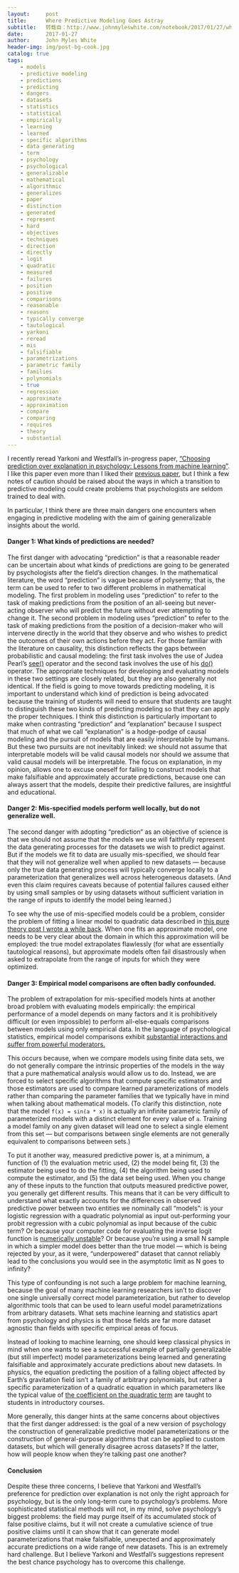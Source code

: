 ```yaml
---
layout:     post
title:      Where Predictive Modeling Goes Astray
subtitle:   转载自：http://www.johnmyleswhite.com/notebook/2017/01/27/where-predictive-modeling-goes-astray/
date:       2017-01-27
author:     John Myles White
header-img: img/post-bg-cook.jpg
catalog: true
tags:
    - models
    - predictive modeling
    - predictions
    - predicting
    - dangers
    - datasets
    - statistics
    - statistical
    - empirically
    - learning
    - learned
    - specific algorithms
    - data generating
    - term
    - psychology
    - psychological
    - generalizable
    - mathematical
    - algorithmic
    - generalizes
    - paper
    - distinction
    - generated
    - represent
    - hard
    - objectives
    - techniques
    - direction
    - directly
    - logit
    - quadratic
    - measured
    - failures
    - position
    - positive
    - comparisons
    - reasonable
    - reasons
    - typically converge
    - tautological
    - yarkoni
    - reread
    - mis
    - falsifiable
    - parametrizations
    - parametric family
    - families
    - polynomials
    - true
    - regression
    - approximate
    - approximation
    - compare
    - comparing
    - requires
    - theory
    - substantial
---
```


I recently reread Yarkoni and Westfall’s in-progress paper, [“Choosing prediction over explanation in psychology: Lessons from machine learning”](http://jakewestfall.org/publications/Yarkoni_Westfall_choosing_prediction.pdf). I like this paper even more than I liked their [previous paper](http://www.johnmyleswhite.com/notebook/2016/02/25/a-variant-on-statistically-controlling-for-confounding-constructs-is-harder-than-you-think), but I think a few notes of caution should be raised about the ways in which a transition to predictive modeling could create problems that psychologists are seldom trained to deal with.

In particular, I think there are three main dangers one encounters when engaging in predictive modeling with the aim of gaining generalizable insights about the world.

#### Danger 1: What kinds of predictions are needed?

The first danger with advocating “prediction” is that a reasonable reader can be uncertain about what kinds of predictions are going to be generated by psychologists after the field’s direction changes. In the mathematical literature, the word “prediction” is vague because of polysemy; that is, the term can be used to refer to two different problems in mathematical modeling. The first problem in modeling uses “prediction” to refer to the task of making predictions from the position of an all-seeing but never-acting observer who will predict the future without ever attempting to change it. The second problem in modeling uses “prediction” to refer to the task of making predictions from the position of a decision-maker who will intervene directly in the world that they observe and who wishes to predict the outcomes of their own actions before they act. For those familiar with the literature on causality, this distinction reflects the gaps between probabilistic and causal modeling: the first task involves the use of Judea Pearl’s [see()](http://bayes.cs.ucla.edu/BOOK-2K/lindley-rev.pdf) operator and the second task involves the use of his [do()](http://ftp.cs.ucla.edu/pub/stat_ser/r402.pdf) operator. The appropriate techniques for developing and evaluating models in these two settings are closely related, but they are also generally not identical. If the field is going to move towards predicting modeling, it is important to understand which kind of prediction is being advocated because the training of students will need to ensure that students are taught to distinguish these two kinds of predicting modeling so that they can apply the proper techniques. I think this distinction is particularly important to make when contrasting “prediction” and “explanation” because I suspect that much of what we call “explanation” is a hodge-podge of causal modeling and the pursuit of models that are easily interpretable by humans. But these two pursuits are not inevitably linked: we should not assume that interpretable models will be valid causal models nor should we assume that valid causal models will be interpretable. The focus on explanation, in my opinion, allows one to excuse oneself for failing to construct models that make falsifiable and approximately accurate predictions, because one can always assert that the models, despite their predictive failures, are insightful and educational.

#### Danger 2: Mis-specified models perform well locally, but do not generalize well.

The second danger with adopting “prediction” as an objective of science is that we should not assume that the models we use will faithfully represent the data generating processes for the datasets we wish to predict against. But if the models we fit to data are usually mis-specified, we should fear that they will not generalize well when applied to new datasets — because only the true data generating process will typically converge locally to a parameterization that generalizes well across heterogeneous datasets. (And even this claim requires caveats because of potential failures caused either by using small samples or by using datasets without sufficient variation in the range of inputs to identify the model being learned.)

To see why the use of mis-specified models could be a problem, consider the problem of fitting a linear model to quadratic data described in [this pure theory post I wrote a while back](http://www.johnmyleswhite.com/notebook/2016/01/11/understanding-the-pseudo-truth-as-an-optimal-approximation). When one fits an approximate model, one needs to be very clear about the domain in which this approximation will be employed: the true model extrapolates flawlessly (for what are essentially tautological reasons), but approximate models often fail disastrously when asked to extrapolate from the range of inputs for which they were optimized.

#### Danger 3: Empirical model comparisons are often badly confounded.

The problem of extrapolation for mis-specified models hints at another broad problem with evaluating models empirically: the empirical performance of a model depends on many factors and it is prohibitively difficult (or even impossible) to perform all-else-equals comparisons between models using only empirical data. In the language of psychological statistics, empirical model comparisons exhibit [substantial interactions and suffer from powerful moderators.](http://psych.wisc.edu/henriques/mediator.html)

This occurs because, when we compare models using finite data sets, we do not generally compare the intrinsic properties of the models in the way that a pure mathematical analysis would allow us to do. Instead, we are forced to select specific algorithms that compute specific estimators and those estimators are used to compare learned parameterizations of models rather than comparing the parameter families that we typically have in mind when talking about mathematical models. (To clarify this distinction, note that the model `f(x) = sin(a * x)` is actually an infinite parametric family of parameterized models with a distinct element for every value of `a`. Training a model family on any given dataset will lead one to select a single element from this set — but comparisons between single elements are not generally equivalent to comparisons between sets.)

To put it another way, measured predictive power is, at a minimum, a function of (1) the evaluation metric used, (2) the model being fit, (3) the estimator being used to do the fitting, (4) the algorithm being used to compute the estimator, and (5) the data set being used. When you change any of these inputs to the function that outputs measured predictive power, you generally get different results. This means that it can be very difficult to understand what exactly accounts for the differences in observed predictive power between two entities we nominally call “models”: is your logistic regression with a quadratic polynomial as input out-performing your probit regression with a cubic polynomial as input because of the cubic term? Or because your computer code for evaluating the inverse logit function is [numerically unstable](https://lingpipe-blog.com/2012/02/16/howprevent-overflow-underflow-logistic-regression)? Or because you’re using a small N sample in which a simpler model does better than the true model — which is being rejected by your, as it were, “underpowered” dataset that cannot reliably lead to the conclusions you would see in the asymptotic limit as N goes to infinity?

This type of confounding is not such a large problem for machine learning, because the goal of many machine learning researchers isn’t to discover one single universally correct model parameterization, but rather to develop algorithmic tools that can be used to learn useful model parametrizations from arbitrary datasets. What sets machine learning and statistics apart from psychology and physics is that those fields are far more dataset agnostic than fields with specific empirical areas of focus.

Instead of looking to machine learning, one should keep classical physics in mind when one wants to see a successful example of partially generalizable (but still imperfect) model parameterizations being learned and generating falsifiable and approximately accurate predictions about new datasets. In physics, the equation predicting the position of a falling object affected by Earth’s gravitation field isn’t a family of arbitrary polynomials, but rather a specific parameterization of a quadratic equation in which parameters like the typical value of [the coefficient on the quadratic term](https://www.quora.com/What-does-g-9-81-m-s2-mean) are taught to students in introductory courses.

More generally, this danger hints at the same concerns about objectives that the first danger addressed: is the goal of a new version of psychology the construction of generalizable predictive model parameterizations or the construction of general-purpose algorithms that can be applied to custom datasets, but which will generally disagree across datasets? If the latter, how will people know when they’re talking past one another?

#### Conclusion

Despite these three concerns, I believe that Yarkoni and Westfall’s preference for prediction over explanation is not only the right approach for psychology, but is the only long-term cure to psychology’s problems. More sophisticated statistical methods will not, in my mind, solve psychology’s biggest problems: the field may purge itself of its accumulated stock of false positive claims, but it will not create a cumulative science of true positive claims until it can show that it can generate model parameterizations that make falsifiable, unexpected and approximately accurate predictions on a wide range of new datasets. This is an extremely hard challenge. But I believe Yarkoni and Westfall’s suggestions represent the best chance psychology has to overcome this challenge.

